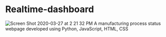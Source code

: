 # Realtime-dashboard
![Screen Shot 2020-03-27 at 2 21 32 PM](https://user-images.githubusercontent.com/44322966/77760882-60eedb00-7037-11ea-9dd1-9d86dc0221b3.png)
A manufacturing process status webpage developed using Python, JavaScript, HTML, CSS
